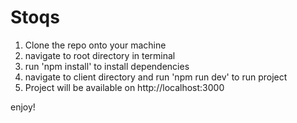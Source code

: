 # Stoqs

1) Clone the repo onto your machine
2) navigate to root directory in terminal
3) run 'npm install' to install dependencies
4) navigate to client directory and run 'npm run dev' to run project
5) Project will be available on http://localhost:3000

enjoy!
